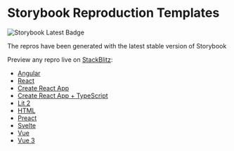 # Storybook Reproduction Templates

![Storybook Latest Badge](https://img.shields.io/npm/v/@storybook/react/next)

The repros have been generated with the latest stable version of Storybook

Preview any repro live on [StackBlitz](http://stackblitz.com/):

- [Angular](https://stackblitz.com/github/storybookjs/repro-templates/tree/next/angular?preset=node)
- [React](https://stackblitz.com/github/storybookjs/repro-templates/tree/next/react?preset=node)
- [Create React App](https://stackblitz.com/github/storybookjs/repro-templates/tree/next/cra?preset=node)
- [Create React App + TypeScript](https://stackblitz.com/github/{{}repo}/tree/next/cra_typescript?preset=node)
- [Lit 2](https://stackblitz.com/github/storybookjs/repro-templates/tree/next/web_components_lit2?preset=node)
- [HTML](https://stackblitz.com/github/storybookjs/repro-templates/tree/next/html?preset=node)
- [Preact](https://stackblitz.com/github/storybookjs/repro-templates/tree/next/preact?preset=node)
- [Svelte](https://stackblitz.com/github/storybookjs/repro-templates/tree/next/svelte?preset=node)
- [Vue](https://stackblitz.com/github/storybookjs/repro-templates/tree/next/vue?preset=node)
- [Vue 3](https://stackblitz.com/github/storybookjs/repro-templates/tree/next/vue3?preset=node)
